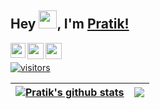 ## Hey <img src="https://github.com/TheDudeThatCode/TheDudeThatCode/blob/master/Assets/Hi.gif" width="29px">, I'm [Pratik!](https://pratik-ramteke.github.io) 

<a href="https://www.linkedin.com/in/pratik-ramteke-90ba52195/">
  <img align="left" width="24px" src="https://cdn.jsdelivr.net/npm/simple-icons@v3/icons/linkedin.svg"  />
</a>
<a href="https://twitter.com/Pratik-Ramteke">
  <img align="left" width="26px" src="https://cdn.jsdelivr.net/npm/simple-icons@v3/icons/twitter.svg" />
</a>
<a href="mailto:pratikramteke222@gmail.com">
  <img align="left" width="26px" src="https://cdn.jsdelivr.net/npm/simple-icons@v3/icons/gmail.svg" />
  <br>
  
![visitors](https://visitor-badge.glitch.me/badge?page_id=pratikramteke.pratikramteke)
  

| <a href="https://github.com/pratikramteke/github-readme-stats"><img align="center" src="https://github-readme-stats.vercel.app/api?username=pratikramteke&show_icons=true&include_all_commits=true&theme=buefy&hide_border=true" alt="Pratik's github stats" /></a> | <a href="https://github.com/pratikramteke/github-readme-stats"><img align="center" src="https://github-readme-stats.vercel.app/api/top-langs/?username=pratikramteke&layout=compact&theme=buefy&hide_border=true" /></a> |
| ------------- | ------------- |
